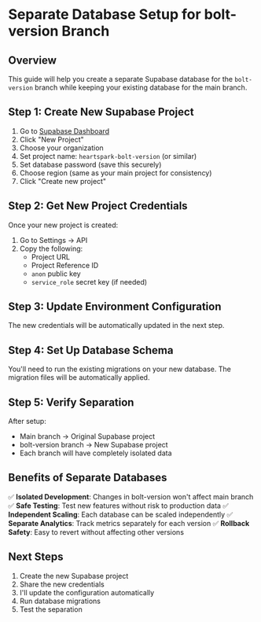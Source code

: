 # Separate Database Setup for bolt-version Branch

## Overview
This guide will help you create a separate Supabase database for the `bolt-version` branch while keeping your existing database for the main branch.

## Step 1: Create New Supabase Project

1. Go to [Supabase Dashboard](https://supabase.com/dashboard)
2. Click "New Project"
3. Choose your organization
4. Set project name: `heartspark-bolt-version` (or similar)
5. Set database password (save this securely)
6. Choose region (same as your main project for consistency)
7. Click "Create new project"

## Step 2: Get New Project Credentials

Once your new project is created:

1. Go to Settings → API
2. Copy the following:
   - Project URL
   - Project Reference ID
   - `anon` public key
   - `service_role` secret key (if needed)

## Step 3: Update Environment Configuration

The new credentials will be automatically updated in the next step.

## Step 4: Set Up Database Schema

You'll need to run the existing migrations on your new database. The migration files will be automatically applied.

## Step 5: Verify Separation

After setup:
- Main branch → Original Supabase project
- bolt-version branch → New Supabase project
- Each branch will have completely isolated data

## Benefits of Separate Databases

✅ **Isolated Development**: Changes in bolt-version won't affect main branch
✅ **Safe Testing**: Test new features without risk to production data
✅ **Independent Scaling**: Each database can be scaled independently
✅ **Separate Analytics**: Track metrics separately for each version
✅ **Rollback Safety**: Easy to revert without affecting other versions

## Next Steps

1. Create the new Supabase project
2. Share the new credentials
3. I'll update the configuration automatically
4. Run database migrations
5. Test the separation